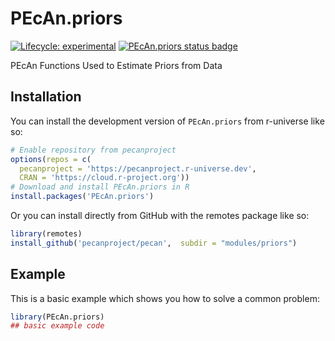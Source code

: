 
# PEcAn.priors

<!-- badges: start -->

[![Lifecycle: experimental](https://img.shields.io/badge/lifecycle-experimental-orange.svg)](https://lifecycle.r-lib.org/articles/stages.html#experimental)
[![PEcAn.priors status badge](https://pecanproject.r-universe.dev/badges/PEcAn.priors)](https://pecanproject.r-universe.dev/PEcAn.priors)

<!-- badges: end -->

PEcAn Functions Used to Estimate Priors from Data

## Installation

You can install the development version of `PEcAn.priors` from r-universe like so:

``` r
# Enable repository from pecanproject
options(repos = c(
  pecanproject = 'https://pecanproject.r-universe.dev',
  CRAN = 'https://cloud.r-project.org'))
# Download and install PEcAn.priors in R
install.packages('PEcAn.priors')
```

Or you can install directly from GitHub with the remotes package like so:

``` r
library(remotes)
install_github('pecanproject/pecan',  subdir = "modules/priors")
```

## Example

This is a basic example which shows you how to solve a common problem:

``` r
library(PEcAn.priors)
## basic example code
```

